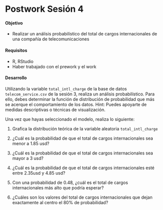 # Postwork Sesión 4

#### Objetivo

- Realizar un análisis probabilístico del total de cargos internacionales de una compañía de telecomunicaciones

#### Requisitos

- R, RStudio
- Haber trabajado con el prework y el work

#### Desarrollo

Utilizando la variable `total_intl_charge` de la base de datos `telecom_service.csv` de la sesión 3, realiza un análisis probabilístico. Para ello, debes determinar la función de distribución de probabilidad que más se acerque el comportamiento de los datos.
Hint: Puedes apoyarte de medidas descriptivas o técnicas de visualización.

Una vez que hayas seleccionado el modelo, realiza lo siguiente:

1) Grafica la distribución teórica de la variable aleatoria `total_intl_charge`

2) ¿Cuál es la probabilidad de que el total de cargos internacionales sea menor a 1.85 usd?

3) ¿Cuál es la probabilidad de que el total de cargos internacionales sea mayor a 3 usd?

4) ¿Cuál es la probabilidad de que el total de cargos internacionales esté entre 2.35usd y 4.85 usd?

5) Con una probabilidad de 0.48, ¿cuál es el total de cargos internacionales más alto que podría esperar?

6) ¿Cuáles son los valores del total de cargos internacionales que dejan exactamente al centro el 80% de probabilidad?

